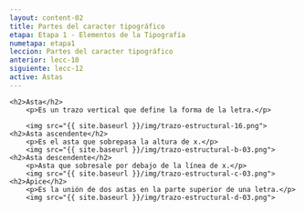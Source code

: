 ```yaml
---
layout: content-02
title: Partes del caracter tipográfico
etapa: Etapa 1 - Elementos de la Tipografía
numetapa: etapa1
leccion: Partes del caracter tipográfico
anterior: lecc-10
siguiente: lecc-12
active: Astas
---
```


<div class="col-md-4 extracto">

</div>

<div class="col-md-8">

	<h2>Asta</h2>
		<p>Es un trazo vertical que define la forma de la letra.</p>

		<img src="{{ site.baseurl }}/img/trazo-estructural-16.png">
	<h2>Asta ascendente</h2>
		<p>Es el asta que sobrepasa la altura de x.</p>
		<img src="{{ site.baseurl }}/img/trazo-estructural-b-03.png">
	<h2>Asta descendente</h2>
		<p>Asta que sobresale por debajo de la línea de x.</p>
		<img src="{{ site.baseurl }}/img/trazo-estructural-c-03.png">
	<h2>Ápice</h2>
		<p>Es la unión de dos astas en la parte superior de una letra.</p>
		<img src="{{ site.baseurl }}/img/trazo-estructural-d-03.png">

</div>